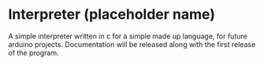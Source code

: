 # Interpreter (placeholder name)
A simple interpreter written in c for a simple made up language, for future arduino projects. Documentation will be released along with the first release of the program.
